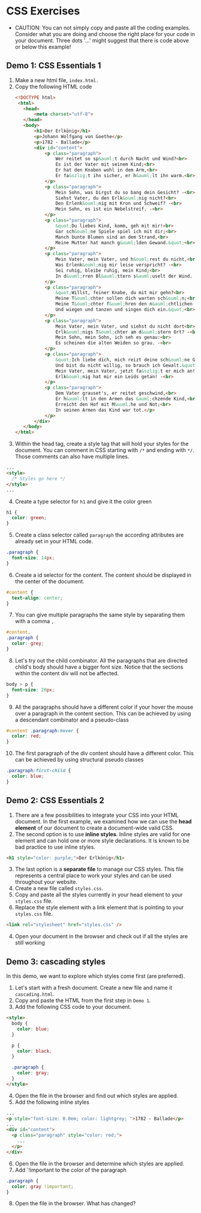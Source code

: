 # CSS Exercises

- CAUTION: You can not simply copy and paste all the coding examples. Consider what you are doing and choose the right place for your code in your document. Three dots '...' might suggest that there is code above or below this example!

## Demo 1: CSS Essentials 1

1. Make a new html file, `index.html.`
2. Copy the following HTML code
   ```html
   <!DOCTYPE html>
    <html>
      <head>
          <meta charset="utf-8">
      </head>
      <body>
          <h1>Der Erlkönig</h1>
          <p>Johann Wolfgang von Goethe</p>
          <p>1782 - Ballade</p>
          <div id="content">
              <p class="paragraph">
                  Wer reitet so sp&auml;t durch Nacht und Wind?<br>
                  Es ist der Vater mit seinem Kind;<br>
                  Er hat den Knaben wohl in dem Arm,<br>
                  Er fa&szlig;t ihn sicher, er h&auml;lt ihn warm.<br>
              </p>
              <p class="paragraph">
                  Mein Sohn, was birgst du so bang dein Gesicht? -<br>
                  Siehst Vater, du den Erlk&ouml;nig nicht?<br>
                  Den Erlenk&ouml;nig mit Kron und Schweif? -<br>
                  Mein Sohn, es ist ein Nebelstreif. -<br>
              </p>
              <p class="paragraph">
                  &quot;Du liebes Kind, komm, geh mit mir!<br>
                  Gar sch&ouml;ne Spiele spiel ich mit dir;<br>
                  Manch bunte Blumen sind an dem Strand,<br>
                  Meine Mutter hat manch g&uuml;lden Gewand.&quot;<br>
              </p>
              <p class="paragraph">
                  Mein Vater, mein Vater, und h&ouml;rest du nicht,<br>
                  Was Erlenk&ouml;nig mir leise verspricht? -<br>
                  Sei ruhig, bleibe ruhig, mein Kind;<br>
                  In d&uuml;rren Bl&auml;ttern s&auml;uselt der Wind. -<br>
              </p>
              <p class="paragraph">
                  &quot;Willst, feiner Knabe, du mit mir gehn?<br>
                  Meine T&ouml;chter sollen dich warten sch&ouml;n;<br>
                  Meine T&ouml;chter f&uuml;hren den n&auml;chtlichen Reihn<br>
                  Und wiegen und tanzen und singen dich ein.&quot;<br>
              </p>
              <p class="paragraph">
                  Mein Vater, mein Vater, und siehst du nicht dort<br>
                  Erlk&ouml;nigs T&ouml;chter am d&uuml;stern Ort? -<br>
                  Mein Sohn, mein Sohn, ich seh es genau:<br>
                  Es scheinen die alten Weiden so grau. -<br>
              </p>
              <p class="paragraph">
                  &quot;Ich liebe dich, mich reizt deine sch&ouml;ne Gestalt;<br>
                  Und bist du nicht willig, so brauch ich Gewalt.&quot;<br>
                  Mein Vater, mein Vater, jetzt fa&szlig;t er mich an!<br>
                  Erlk&ouml;nig hat mir ein Leids getan! -<br>
              </p>
              <p class="paragraph">
                  Dem Vater grauset's, er reitet geschwind,<br>
                  Er h&auml;lt in den Armen das &auml;chzende Kind,<br>
                  Erreicht den Hof mit M&uuml;he und Not;<br>
                  In seinen Armen das Kind war tot.</p>
              </p>
          </div>
      </body>
   </html>
   ```
3. Within the head tag, create a style tag that will hold your styles for the document. You can comment in CSS starting with `/*` and ending with `*/`. Those comments can also have multiple lines.

```html
...
<style>
  /* Styles go here */
</style>
...
```

4. Create a type selector for `h1` and give it the color green

```css
h1 {
  color: green;
}
```

5. Create a class selector called `paragraph` the according attributes are already set in your HTML code.

```css
.paragraph {
  font-size: 14px;
}
```

6. Create a id selector for the content. The content should be displayed in the center of the document.

```css
#content {
  text-align: center;
}
```

7. You can give multiple paragraphs the same style by separating them with a comma `,`

```css
#content,
.paragraph {
  color: grey;
}
```

8. Let's try out the child combinator. All the paragraphs that are directed child's body should have a bigger font size. Notice that the sections within the content div will not be affected.

```css
body > p {
  font-size: 20px;
}
```

9. All the paragraphs should have a different color if your hover the mouse over a paragraph in the content section. This can be achieved by using a descendant combinator and a pseudo-class

```css
#content .paragraph:hover {
  color: red;
}
```

10. The first paragraph of the div content should have a different color. This can be achieved by using structural pseudo classes

```css
.paragraph:first-child {
  color: blue;
}
```

## Demo 2: CSS Essentials 2

1. There are a few possibilities to integrate your CSS into your HTML document. In the first example, we examined how we can use the **head element** of our document to create a document-wide valid CSS.
2. The second option is to use **inline styles**. Inline styles are valid for one element and can hold one or more style declarations. It is known to be bad practice to use inline styles.

```html
<h1 style="color: purple;">Der Erlkönig</h1>
```

3. The last option is a **separate file** to manage our CSS styles. This file represents a central place to work your styles and can be used throughout your website.
4. Create a new file called `styles.css`.
5. Copy and paste all the styles currently in your head element to your `styles.css` file.
6. Replace the style element with a link element that is pointing to your `styles.css` file.

```html
<link rel="stylesheet" href="styles.css" />
```

4. Open your document in the browser and check out if all the styles are still working

## Demo 3: cascading styles

In this demo, we want to explore which styles come first (are preferred).

1. Let's start with a fresh document. Create a new file and name it `cascading.html`.
2. Copy and paste the HTML from the first step in `Demo 1`.
3. Add the following CSS code to your document.

```html
<style>
  body {
    color: blue;
  }

  p {
    color: black;
  }

  .paragraph {
    color: gray;
  }
</style>
```

4. Open the file in the browser and find out which styles are applied.
5. Add the following inline styles

```html
...
<p style="font-size: 0.8em; color: lightgrey; ">1782 - Ballade</p>
...
<div id="content">
  <p class="paragraph" style="color: red;">
    ...
  </p>
</div>
```

6. Open the file in the browser and determine which styles are applied.
7. Add `!important to the color of the paragraph

```css
.paragraph {
  color: gray !important;
}
```

8. Open the file in the browser. What has changed?
